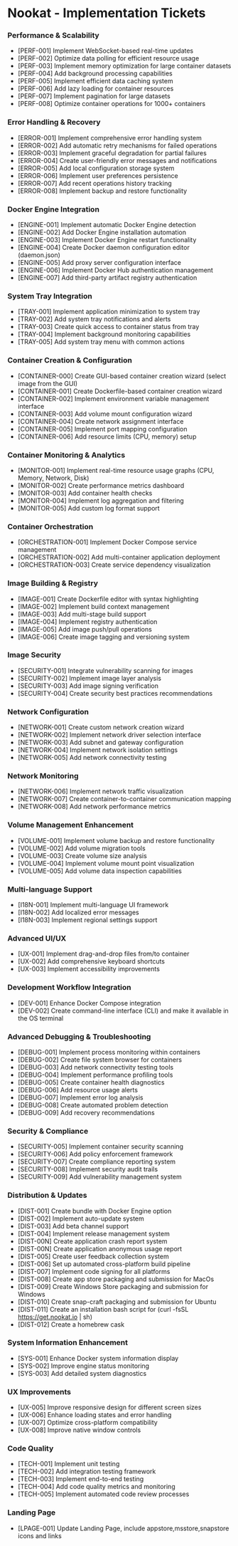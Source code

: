 # Nookat - Implementation Tickets

### Performance & Scalability

- [PERF-001] Implement WebSocket-based real-time updates
- [PERF-002] Optimize data polling for efficient resource usage
- [PERF-003] Implement memory optimization for large container datasets
- [PERF-004] Add background processing capabilities
- [PERF-005] Implement efficient data caching system
- [PERF-006] Add lazy loading for container resources
- [PERF-007] Implement pagination for large datasets
- [PERF-008] Optimize container operations for 1000+ containers

### Error Handling & Recovery

- [ERROR-001] Implement comprehensive error handling system
- [ERROR-002] Add automatic retry mechanisms for failed operations
- [ERROR-003] Implement graceful degradation for partial failures
- [ERROR-004] Create user-friendly error messages and notifications
- [ERROR-005] Add local configuration storage system
- [ERROR-006] Implement user preferences persistence
- [ERROR-007] Add recent operations history tracking
- [ERROR-008] Implement backup and restore functionality

### Docker Engine Integration

- [ENGINE-001] Implement automatic Docker Engine detection
- [ENGINE-002] Add Docker Engine installation automation
- [ENGINE-003] Implement Docker Engine restart functionality
- [ENGINE-004] Create Docker daemon configuration editor (daemon.json)
- [ENGINE-005] Add proxy server configuration interface
- [ENGINE-006] Implement Docker Hub authentication management
- [ENGINE-007] Add third-party artifact registry authentication

### System Tray Integration

- [TRAY-001] Implement application minimization to system tray
- [TRAY-002] Add system tray notifications and alerts
- [TRAY-003] Create quick access to container status from tray
- [TRAY-004] Implement background monitoring capabilities
- [TRAY-005] Add system tray menu with common actions

### Container Creation & Configuration

- [CONTAINER-000] Create GUI-based container creation wizard (select image from the GUI)
- [CONTAINER-001] Create Dockerfile-based container creation wizard
- [CONTAINER-002] Implement environment variable management interface
- [CONTAINER-003] Add volume mount configuration wizard
- [CONTAINER-004] Create network assignment interface
- [CONTAINER-005] Implement port mapping configuration
- [CONTAINER-006] Add resource limits (CPU, memory) setup

### Container Monitoring & Analytics

- [MONITOR-001] Implement real-time resource usage graphs (CPU, Memory, Network, Disk)
- [MONITOR-002] Create performance metrics dashboard
- [MONITOR-003] Add container health checks
- [MONITOR-004] Implement log aggregation and filtering
- [MONITOR-005] Add custom log format support

### Container Orchestration

- [ORCHESTRATION-001] Implement Docker Compose service management
- [ORCHESTRATION-002] Add multi-container application deployment
- [ORCHESTRATION-003] Create service dependency visualization

### Image Building & Registry

- [IMAGE-001] Create Dockerfile editor with syntax highlighting
- [IMAGE-002] Implement build context management
- [IMAGE-003] Add multi-stage build support
- [IMAGE-004] Implement registry authentication
- [IMAGE-005] Add image push/pull operations
- [IMAGE-006] Create image tagging and versioning system

### Image Security

- [SECURITY-001] Integrate vulnerability scanning for images
- [SECURITY-002] Implement image layer analysis
- [SECURITY-003] Add image signing verification
- [SECURITY-004] Create security best practices recommendations

### Network Configuration

- [NETWORK-001] Create custom network creation wizard
- [NETWORK-002] Implement network driver selection interface
- [NETWORK-003] Add subnet and gateway configuration
- [NETWORK-004] Implement network isolation settings
- [NETWORK-005] Add network connectivity testing

### Network Monitoring

- [NETWORK-006] Implement network traffic visualization
- [NETWORK-007] Create container-to-container communication mapping
- [NETWORK-008] Add network performance metrics

### Volume Management Enhancement

- [VOLUME-001] Implement volume backup and restore functionality
- [VOLUME-002] Add volume migration tools
- [VOLUME-003] Create volume size analysis
- [VOLUME-004] Implement volume mount point visualization
- [VOLUME-005] Add volume data inspection capabilities

### Multi-language Support

- [I18N-001] Implement multi-language UI framework
- [I18N-002] Add localized error messages
- [I18N-003] Implement regional settings support

### Advanced UI/UX

- [UX-001] Implement drag-and-drop files from/to container
- [UX-002] Add comprehensive keyboard shortcuts
- [UX-003] Implement accessibility improvements

### Development Workflow Integration

- [DEV-001] Enhance Docker Compose integration
- [DEV-002] Create command-line interface (CLI) and make it available in the OS terminal

### Advanced Debugging & Troubleshooting

- [DEBUG-001] Implement process monitoring within containers
- [DEBUG-002] Create file system browser for containers
- [DEBUG-003] Add network connectivity testing tools
- [DEBUG-004] Implement performance profiling tools
- [DEBUG-005] Create container health diagnostics
- [DEBUG-006] Add resource usage alerts
- [DEBUG-007] Implement error log analysis
- [DEBUG-008] Create automated problem detection
- [DEBUG-009] Add recovery recommendations

### Security & Compliance

- [SECURITY-005] Implement container security scanning
- [SECURITY-006] Add policy enforcement framework
- [SECURITY-007] Create compliance reporting system
- [SECURITY-008] Implement security audit trails
- [SECURITY-009] Add vulnerability management system

### Distribution & Updates

- [DIST-001] Create bundle with Docker Engine option
- [DIST-002] Implement auto-update system
- [DIST-003] Add beta channel support
- [DIST-004] Implement release management system
- [DIST-00N] Create application crash report system
- [DIST-00N] Create application anonymous usage report
- [DIST-005] Create user feedback collection system
- [DIST-006] Set up automated cross-platform build pipeline
- [DIST-007] Implement code signing for all platforms
- [DIST-008] Create app store packaging and submission for MacOs
- [DIST-009] Create Windows Store packaging and submission for Windows
- [DIST-010] Create snap-craft packaging and submission for Ubuntu
- [DIST-011] Create an installation bash script for (curl -fsSL https://get.nookat.io | sh)
- [DIST-012] Create a homebrew cask

### System Information Enhancement

- [SYS-001] Enhance Docker system information display
- [SYS-002] Improve engine status monitoring
- [SYS-003] Add detailed system diagnostics

### UX Improvements

- [UX-005] Improve responsive design for different screen sizes
- [UX-006] Enhance loading states and error handling
- [UX-007] Optimize cross-platform compatibility
- [UX-008] Improve native window controls

### Code Quality

- [TECH-001] Implement unit testing
- [TECH-002] Add integration testing framework
- [TECH-003] Implement end-to-end testing
- [TECH-004] Add code quality metrics and monitoring
- [TECH-005] Implement automated code review processes

### Landing Page

- [LPAGE-001] Update Landing Page, include appstore,msstore,snapstore icons and links
